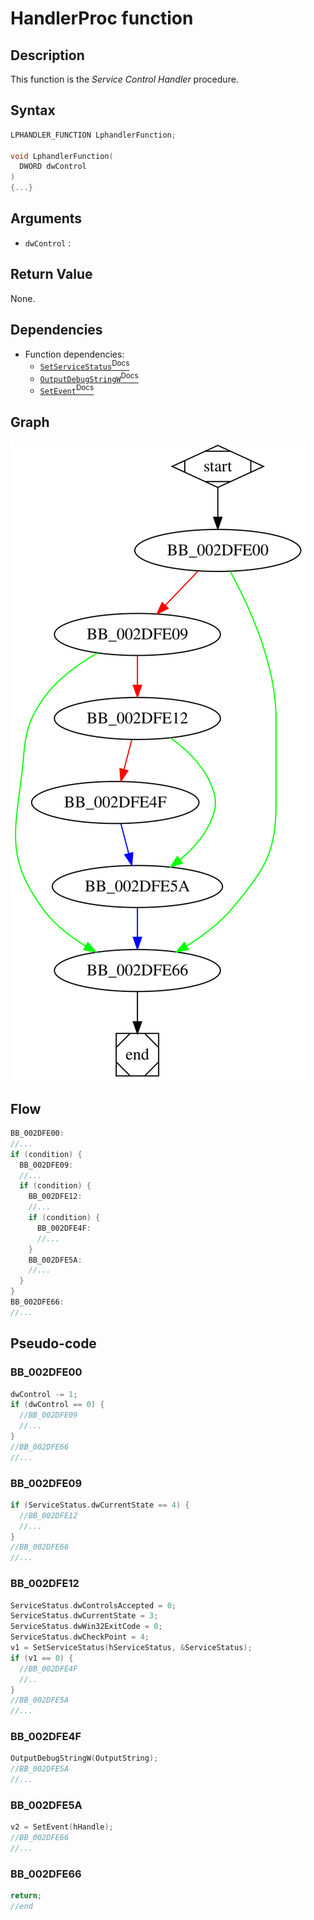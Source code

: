 # HandlerProc function

## Description

This function is the *Service Control Handler* procedure.

## Syntax

```c
LPHANDLER_FUNCTION LphandlerFunction;

void LphandlerFunction(
  DWORD dwControl
)
{...}
```

## Arguments

* `dwControl` : 

## Return Value

None.

## Dependencies

* Function dependencies:
  * [`SetServiceStatus`<sup>Docs</sup>](https://docs.microsoft.com/en-us/windows/win32/api/winsvc/nf-winsvc-setservicestatus)
  * [`OutputDebugStringW`<sup>Docs</sup>](https://docs.microsoft.com/en-us/windows/win32/api/debugapi/nf-debugapi-outputdebugstringw)
  * [`SetEvent`<sup>Docs</sup>](https://docs.microsoft.com/en-us/windows/win32/api/synchapi/nf-synchapi-setevent)

## Graph

![HandlerProc Graph](../svg/HandlerProc.svg "HandlerProc Graph")

## Flow

```c
BB_002DFE00:
//...
if (condition) {
  BB_002DFE09:
  //...
  if (condition) {
    BB_002DFE12:
    //...
    if (condition) {
      BB_002DFE4F:
      //...
    }
    BB_002DFE5A:
    //...
  }
}
BB_002DFE66:
//...
```

## Pseudo-code

### BB_002DFE00

```c
dwControl -= 1;
if (dwControl == 0) {
  //BB_002DFE09
  //...
}
//BB_002DFE66
//...
```

### BB_002DFE09

```c
if (ServiceStatus.dwCurrentState == 4) {
  //BB_002DFE12
  //...
}
//BB_002DFE66
//...
```

### BB_002DFE12

```c
ServiceStatus.dwControlsAccepted = 0;
ServiceStatus.dwCurrentState = 3;
ServiceStatus.dwWin32ExitCode = 0;
ServiceStatus.dwCheckPoint = 4;
v1 = SetServiceStatus(hServiceStatus, &ServiceStatus);
if (v1 == 0) {
  //BB_002DFE4F
  //..
}
//BB_002DFE5A
//...
```

### BB_002DFE4F

```c
OutputDebugStringW(OutputString);
//BB_002DFE5A
//...
```

### BB_002DFE5A

```c
v2 = SetEvent(hHandle);
//BB_002DFE66
//...
```

### BB_002DFE66

```c
return;
//end
```

